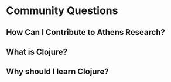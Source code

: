 # Community Questions

## How Can I Contribute to Athens Research?

## What is Clojure?

## Why should I learn Clojure?

